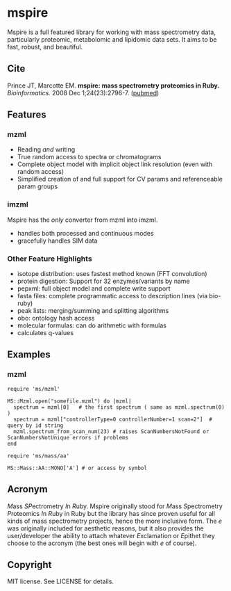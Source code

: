 # mspire

Mspire is a full featured library for working with mass spectrometry data,
particularly proteomic, metabolomic and lipidomic data sets.  It aims to be
fast, robust, and beautiful.

## Cite

Prince JT, Marcotte EM. <b>mspire: mass spectrometry proteomics in Ruby.</b> *Bioinformatics.* 2008 Dec 1;24(23):2796-7. ([pubmed](http://www.ncbi.nlm.nih.gov/pubmed/18930952))

## Features

### mzml

* Reading *and* writing
* True random access to spectra or chromatograms
* Complete object model with implicit object link resolution (even with random access)
* Simplified creation of and full support for CV params and referenceable param groups

### imzml

Mspire has the *only* converter from mzml into imzml.  

* handles both processed and continuous modes
* gracefully handles SIM data

### Other Feature Highlights

* isotope distribution: uses fastest method known (FFT convolution)
* protein digestion: Support for 32 enzymes/variants by name
* pepxml: full object model and complete write support
* fasta files: complete programmatic access to description lines (via bio-ruby)
* peak lists: merging/summing and splitting algorithms
* obo: ontology hash access
* molecular formulas: can do arithmetic with formulas
* calculates q-values

## Examples

### mzml

    require 'ms/mzml'

    MS::Mzml.open("somefile.mzml") do |mzml|
      spectrum = mzml[0]   # the first spectrum ( same as mzml.spectrum(0) )
      spectrum = mzml["controllerType=0 controllerNumber=1 scan=2"]  # query by id string
      mzml.spectrum_from_scan_num(23) # raises ScanNumbersNotFound or ScanNumbersNotUnique errors if problems
    end

    require 'ms/mass/aa'

    MS::Mass::AA::MONO['A'] # or access by symbol

## Acronym

<i>M</i>ass *SP*ectrometry *I*n *R*uby.  Mspire originally stood for *M*ass *S*pectrometry *P*roteomics *I*n *R*uby in Ruby but the library has since proven useful for all kinds of mass spectrometry projects, hence the more inclusive form.  The *e* was originally included for aesthetic reasons, but it also provides the user/developer the ability to attach whatever *E*xclamation or *E*pithet they choose to the acronym (the best ones will begin with *e* of course).

## Copyright

MIT license.  See LICENSE for details.
